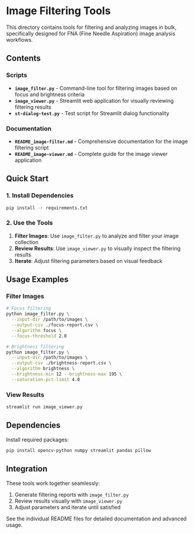 # Image Filtering Tools

This directory contains tools for filtering and analyzing images in bulk, specifically designed for FNA (Fine Needle Aspiration) image analysis workflows.

## Contents

### Scripts
- **`image_filter.py`** - Command-line tool for filtering images based on focus and brightness criteria
- **`image_viewer.py`** - Streamlit web application for visually reviewing filtering results
- **`st-dialog-test.py`** - Test script for Streamlit dialog functionality

### Documentation
- **`README_image-filter.md`** - Comprehensive documentation for the image filtering script
- **`README_image-viewer.md`** - Complete guide for the image viewer application

## Quick Start

### 1. Install Dependencies
```bash
pip install -r requirements.txt
```

### 2. Use the Tools
1. **Filter Images**: Use `image_filter.py` to analyze and filter your image collection
2. **Review Results**: Use `image_viewer.py` to visually inspect the filtering results
3. **Iterate**: Adjust filtering parameters based on visual feedback

## Usage Examples

### Filter Images
```bash
# Focus filtering
python image_filter.py \
  --input-dir /path/to/images \
  --output-csv ./focus-report.csv \
  --algorithm focus \
  --focus-threshold 2.0

# Brightness filtering
python image_filter.py \
  --input-dir /path/to/images \
  --output-csv ./brightness-report.csv \
  --algorithm brightness \
  --brightness-min 12 --brightness-max 195 \
  --saturation-pct-limit 4.0
```

### View Results
```bash
streamlit run image_viewer.py
```

## Dependencies

Install required packages:
```bash
pip install opencv-python numpy streamlit pandas pillow
```

## Integration

These tools work together seamlessly:
1. Generate filtering reports with `image_filter.py`
2. Review results visually with `image_viewer.py`
3. Adjust parameters and iterate until satisfied

See the individual README files for detailed documentation and advanced usage.
